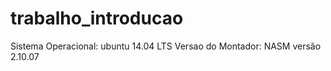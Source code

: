# trabalho_introducao
Sistema Operacional: ubuntu 14.04 LTS
Versao do Montador: NASM versão 2.10.07
